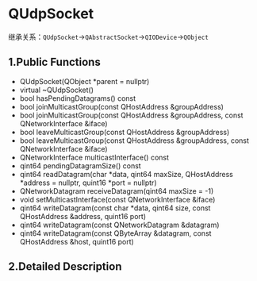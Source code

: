 # QUdpSocket

继承关系：`QUdpSocket`->`QAbstractSocket`->`QIODevice`->`QObject`

## 1.Public Functions

- QUdpSocket(QObject *parent = nullptr)
- virtual ~QUdpSocket()
- bool hasPendingDatagrams() const
- bool joinMulticastGroup(const QHostAddress &groupAddress)
- bool joinMulticastGroup(const QHostAddress &groupAddress, const QNetworkInterface &iface)
- bool leaveMulticastGroup(const QHostAddress &groupAddress)
- bool leaveMulticastGroup(const QHostAddress &groupAddress, const QNetworkInterface &iface)
- QNetworkInterface multicastInterface() const
- qint64 pendingDatagramSize() const
- qint64 readDatagram(char *data, qint64 maxSize, QHostAddress *address = nullptr, quint16 *port = nullptr)
- QNetworkDatagram receiveDatagram(qint64 maxSize = -1)
- void setMulticastInterface(const QNetworkInterface &iface)
- qint64 writeDatagram(const char *data, qint64 size, const QHostAddress &address, quint16 port)
- qint64 writeDatagram(const QNetworkDatagram &datagram)
- qint64 writeDatagram(const QByteArray &datagram, const QHostAddress &host, quint16 port)

## 2.Detailed Description
